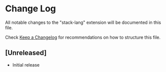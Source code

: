 # Change Log

All notable changes to the "stack-lang" extension will be documented in this file.

Check [Keep a Changelog](http://keepachangelog.com/) for recommendations on how to structure this file.

## [Unreleased]

- Initial release
